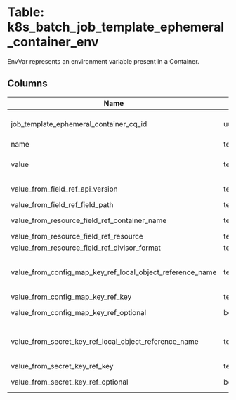 
# Table: k8s_batch_job_template_ephemeral_container_env
EnvVar represents an environment variable present in a Container.
## Columns
| Name        | Type           | Description  |
| ------------- | ------------- | -----  |
|job_template_ephemeral_container_cq_id|uuid|Unique CloudQuery ID of k8s_batch_job_template_ephemeral_containers table (FK)|
|name|text|Name of the environment variable|
|value|text|Variable references $(VAR_NAME) are expanded using the previously defined environment variables in the container and any service environment variables|
|value_from_field_ref_api_version|text|Version of the schema the FieldPath is written in terms of, defaults to "v1". +optional|
|value_from_field_ref_field_path|text|Path of the field to select in the specified API version.|
|value_from_resource_field_ref_container_name|text|Container name: required for volumes, optional for env vars +optional|
|value_from_resource_field_ref_resource|text|Required: resource to select|
|value_from_resource_field_ref_divisor_format|text||
|value_from_config_map_key_ref_local_object_reference_name|text|Name of the referent. More info: https://kubernetes.io/docs/concepts/overview/working-with-objects/names/#names TODO: Add other useful fields|
|value_from_config_map_key_ref_key|text|The key to select.|
|value_from_config_map_key_ref_optional|boolean|Specify whether the ConfigMap or its key must be defined +optional|
|value_from_secret_key_ref_local_object_reference_name|text|Name of the referent. More info: https://kubernetes.io/docs/concepts/overview/working-with-objects/names/#names TODO: Add other useful fields|
|value_from_secret_key_ref_key|text|The key of the secret to select from|
|value_from_secret_key_ref_optional|boolean|Specify whether the Secret or its key must be defined +optional|

